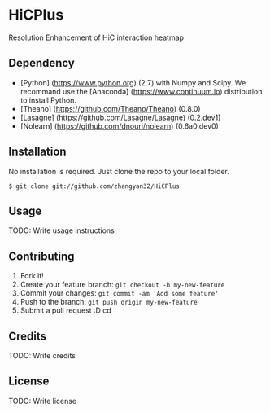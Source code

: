 # HiCPlus
Resolution Enhancement of HiC interaction heatmap 

## Dependency

* [Python] (https://www.python.org) (2.7) with Numpy and Scipy. We recommand use the  [Anaconda] (https://www.continuum.io) distribution to install Python. 
* [Theano] (https://github.com/Theano/Theano) (0.8.0) 
* [Lasagne] (https://github.com/Lasagne/Lasagne) (0.2.dev1)
* [Nolearn] (https://github.com/dnouri/nolearn) (0.6a0.dev0)


## Installation
No installation is required. Just clone the repo to your local folder. 

```
$ git clone git://github.com/zhangyan32/HiCPlus

```

## Usage

TODO: Write usage instructions

## Contributing

1. Fork it!
2. Create your feature branch: `git checkout -b my-new-feature`
3. Commit your changes: `git commit -am 'Add some feature'`
4. Push to the branch: `git push origin my-new-feature`
5. Submit a pull request :D
cd
## Credits

TODO: Write credits

## License

TODO: Write license
